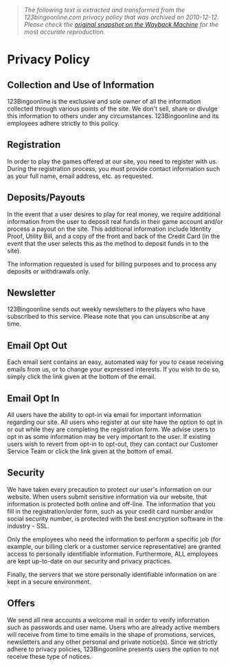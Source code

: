 > *The following text is extracted and transformed from the 123bingoonline.com privacy policy that was archived on 2010-12-12. Please check the [original snapshot on the Wayback Machine](https://web.archive.org/web/20101212055238id_/http%3A//www.123bingoonline.com/privacy-policy.php) for the most accurate reproduction.*

# Privacy Policy

  


## Collection and Use of Information

123Bingoonline is the exclusive and sole owner of all the information collected through various points of the site. We don't sell, share or divulge this information to others under any circumstances. 123Bingoonline and its employees adhere strictly to this policy.

## Registration

In order to play the games offered at our site, you need to register with us. During the registration process, you must provide contact information such as your full name, email address, etc. as requested.

## Deposits/Payouts

In the event that a user desires to play for real money, we require additional information from the user to deposit real funds in their game account and/or process a payout on the site. This additional information include Identity Proof, Utility Bill, and a copy of the front and back of the Credit Card (in the event that the user selects this as the method to deposit funds in to the site).

The information requested is used for billing purposes and to process any deposits or withdrawals only.

## Newsletter

123Bingoonline sends out weekly newsletters to the players who have subscribed to this service. Please note that you can unsubscribe at any time.

## Email Opt Out

Each email sent contains an easy, automated way for you to cease receiving emails from us, or to change your expressed interests. If you wish to do so, simply click the link given at the bottom of the email.

## Email Opt In

All users have the ability to opt-in via email for important information regarding our site. All users who register at our site have the option to opt in or out while they are completing the registration form. We advise users to opt in as some information may be very important to the user. If existing users wish to revert from opt-in to opt-out, they can contact our Customer Service Team or click the link given at the bottom of email.

## Security

We have taken every precaution to protect our user's information on our website. When users submit sensitive information via our website, that information is protected both online and off-line. The information that you fill in the registration/order form, such as your credit card number and/or social security number, is protected with the best encryption software in the industry - SSL.

Only the employees who need the information to perform a specific job (for example, our billing clerk or a customer service representative) are granted access to personally identifiable information. Furthermore, ALL employees are kept up-to-date on our security and privacy practices.

Finally, the servers that we store personally identifiable information on are kept in a secure environment.

## Offers

We send all new accounts a welcome mail in order to verify information such as passwords and user name. Users who are already active members will receive from time to time emails in the shape of promotions, services, newsletters and any other personal and private notice(s). Since we strictly adhere to privacy policies, 123Bingoonline presents users the option to not receive these type of notices.
